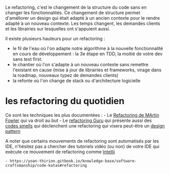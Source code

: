 
Le refactoring, c'est le changement de la structure du code sans en changer les fonctionnalités.
Ce changement de structure permet d'améliorer un design qui était adapté à un ancien contexte pour le rendre adapté à un nouveau contexte.
Les temps changent, les demandes clients et les librairies sur lesquelles ont s'appuient aussi.

Il existe plusieurs hauteurs pour un refactoring :
- le fil de l'eau où l'on adapte notre algorithme à la nouvelle fonctionnalité en cours de développement : la 3e étape en TDD, la moitié de votre dev sans test first.
- le chantier où l'on s'adapte à un nouveau contexte sans remettre l'existant en cause (mise à jour de librairies et frameworks, virage dans la roadmap, nouveaux typez de demandes clients)
- la refonte où l'on change de stack ou d'architecture logicielle



# les refactoring du quotidien

Ce sont les techniques les plus documentées :
	- Le [Refactoring de MArtin Fowler](https://refactoring.com/catalog/) qui va droit au but
	- Le [refactoring Guru](https://refactoring.guru/refactoring/techniques) qui présente aussi des [codes smells](https://refactoring.guru/refactoring/smells) qui déclenchent une refactoring qui visera peut-être un [design pattern](https://refactoring.guru/design-patterns/catalog)

A noter que certains mouvements de refactoring sont automatisés par les IDE, n'hésitez pas a chercher des tutoriels vidéo (ou non) de votre IDE qui exécute ce mouvement de refactoring comme [Intellij](https://www.jetbrains.com/help/idea/replace-conditional-logic-with-strategy-pattern.html)

 
	- https://yoan-thirion.gitbook.io/knowledge-base/software-craftsmanship/code-katas#refactoring